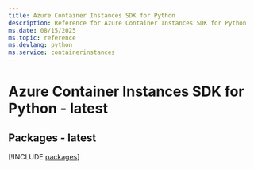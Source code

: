 ```yaml
---
title: Azure Container Instances SDK for Python
description: Reference for Azure Container Instances SDK for Python
ms.date: 08/15/2025
ms.topic: reference
ms.devlang: python
ms.service: containerinstances
---
```

# Azure Container Instances SDK for Python - latest
## Packages - latest
[!INCLUDE [packages](container-instances-index.md)]